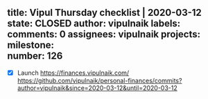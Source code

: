 title:	Vipul Thursday checklist | 2020-03-12
state:	CLOSED
author:	vipulnaik
labels:	
comments:	0
assignees:	vipulnaik
projects:	
milestone:	
number:	126
--
- [x] Launch https://finances.vipulnaik.com/ https://github.com/vipulnaik/personal-finances/commits?author=vipulnaik&since=2020-03-12&until=2020-03-12
